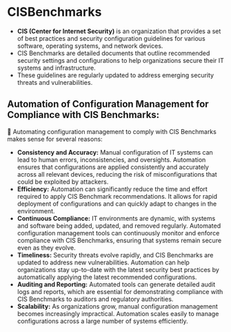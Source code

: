 # CISBenchmarks
+ **CIS (Center for Internet Security)** is an organization that provides a set of best practices and security configuration guidelines for various software, operating systems, and network devices. 
+ CIS Benchmarks are detailed documents that outline recommended security settings and configurations to help organizations secure their IT systems and infrastructure.
+ These guidelines are regularly updated to address emerging security threats and vulnerabilities.

## Automation of Configuration Management for Compliance with CIS Benchmarks:
:robot: Automating configuration management to comply with CIS Benchmarks makes sense for several reasons:

+ **Consistency and Accuracy:** Manual configuration of IT systems can lead to human errors, inconsistencies, and oversights. Automation ensures that configurations are applied consistently and accurately across all relevant devices, reducing the risk of misconfigurations that could be exploited by attackers.
+ **Efficiency:** Automation can significantly reduce the time and effort required to apply CIS Benchmark recommendations. It allows for rapid deployment of configurations and can quickly adapt to changes in the environment.
+ **Continuous Compliance:** IT environments are dynamic, with systems and software being added, updated, and removed regularly. Automated configuration management tools can continuously monitor and enforce compliance with CIS Benchmarks, ensuring that systems remain secure even as they evolve.
+ **Timeliness:** Security threats evolve rapidly, and CIS Benchmarks are updated to address new vulnerabilities. Automation can help organizations stay up-to-date with the latest security best practices by automatically applying the latest recommended configurations.
+ **Auditing and Reporting:** Automated tools can generate detailed audit logs and reports, which are essential for demonstrating compliance with CIS Benchmarks to auditors and regulatory authorities.
+ **Scalability:** As organizations grow, manual configuration management becomes increasingly impractical. Automation scales easily to manage configurations across a large number of systems efficiently.
